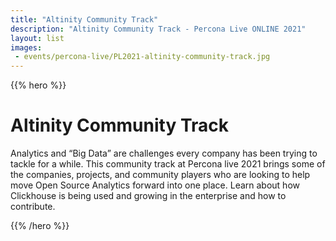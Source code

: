 ```yaml
---
title: "Altinity Community Track"
description: "Altinity Community Track - Percona Live ONLINE 2021"
layout: list
images:
 - events/percona-live/PL2021-altinity-community-track.jpg
---
```


{{% hero %}}

# Altinity Community Track

Analytics and “Big Data” are challenges every company has been trying to tackle for a while.  This community track at Percona live 2021 brings some of the companies, projects, and community players who are looking to help move Open Source Analytics forward into one place. Learn about how Clickhouse is being used and growing in the enterprise and how to contribute.

{{% /hero %}}

